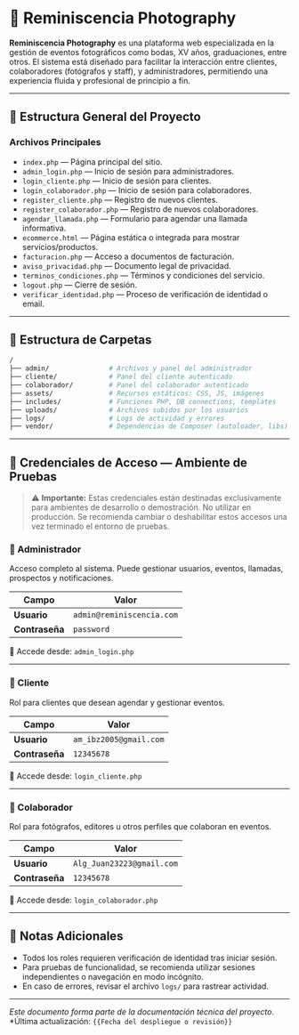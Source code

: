 
# 📸 Reminiscencia Photography

**Reminiscencia Photography** es una plataforma web especializada en la gestión de eventos fotográficos como bodas, XV años, graduaciones, entre otros. El sistema está diseñado para facilitar la interacción entre clientes, colaboradores (fotógrafos y staff), y administradores, permitiendo una experiencia fluida y profesional de principio a fin.

---

## 🧩 Estructura General del Proyecto

### Archivos Principales

- `index.php` — Página principal del sitio.
- `admin_login.php` — Inicio de sesión para administradores.
- `login_cliente.php` — Inicio de sesión para clientes.
- `login_colaborador.php` — Inicio de sesión para colaboradores.
- `register_cliente.php` — Registro de nuevos clientes.
- `register_colaborador.php` — Registro de nuevos colaboradores.
- `agendar_llamada.php` — Formulario para agendar una llamada informativa.
- `ecommerce.html` — Página estática o integrada para mostrar servicios/productos.
- `facturacion.php` — Acceso a documentos de facturación.
- `aviso_privacidad.php` — Documento legal de privacidad.
- `terminos_condiciones.php` — Términos y condiciones del servicio.
- `logout.php` — Cierre de sesión.
- `verificar_identidad.php` — Proceso de verificación de identidad o email.

---

## 📁 Estructura de Carpetas

```bash
/
├── admin/               # Archivos y panel del administrador
├── cliente/             # Panel del cliente autenticado
├── colaborador/         # Panel del colaborador autenticado
├── assets/              # Recursos estáticos: CSS, JS, imágenes
├── includes/            # Funciones PHP, DB connections, templates
├── uploads/             # Archivos subidos por los usuarios
├── logs/                # Logs de actividad y errores
├── vendor/              # Dependencias de Composer (autoloader, libs)
```

---

## 🔐 Credenciales de Acceso — Ambiente de Pruebas

> ⚠️ **Importante:** Estas credenciales están destinadas exclusivamente para ambientes de desarrollo o demostración. No utilizar en producción. Se recomienda cambiar o deshabilitar estos accesos una vez terminado el entorno de pruebas.

### 👑 Administrador
Acceso completo al sistema. Puede gestionar usuarios, eventos, llamadas, prospectos y notificaciones.

| Campo         | Valor                        |
|---------------|------------------------------|
| **Usuario**   | `admin@reminiscencia.com`    |
| **Contraseña**| `password`                   |
🔗 Accede desde: `admin_login.php`

---

### 👤 Cliente
Rol para clientes que desean agendar y gestionar eventos.

| Campo         | Valor                       |
|---------------|-----------------------------|
| **Usuario**   | `am_ibz2005@gmail.com`      |
| **Contraseña**| `12345678`                  |
🔗 Accede desde: `login_cliente.php`

---

### 🤝 Colaborador
Rol para fotógrafos, editores u otros perfiles que colaboran en eventos.

| Campo         | Valor                        |
|---------------|------------------------------|
| **Usuario**   | `Alg_Juan23223@gmail.com`    |
| **Contraseña**| `12345678`                   |
🔗 Accede desde: `login_colaborador.php`

---

## 📝 Notas Adicionales

- Todos los roles requieren verificación de identidad tras iniciar sesión.
- Para pruebas de funcionalidad, se recomienda utilizar sesiones independientes o navegación en modo incógnito.
- En caso de errores, revisar el archivo `logs/` para rastrear actividad.

---

*Este documento forma parte de la documentación técnica del proyecto.*  
*Última actualización: `{{Fecha del despliegue o revisión}}`
